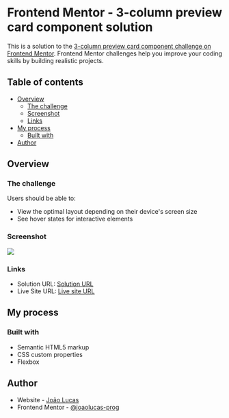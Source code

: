 # Frontend Mentor - 3-column preview card component solution

This is a solution to the [3-column preview card component challenge on Frontend Mentor](https://www.frontendmentor.io/challenges/3column-preview-card-component-pH92eAR2-). Frontend Mentor challenges help you improve your coding skills by building realistic projects. 

## Table of contents

- [Overview](#overview)
  - [The challenge](#the-challenge)
  - [Screenshot](#screenshot)
  - [Links](#links)
- [My process](#my-process)
  - [Built with](#built-with)
- [Author](#author)

## Overview

### The challenge

Users should be able to:

- View the optimal layout depending on their device's screen size
- See hover states for interactive elements

### Screenshot

![](./images/screenshot.jpg)

### Links

- Solution URL: [Solution URL](https://github.com/joaolucas-prog/3-column-preview-card-component-challenge-hub)
- Live Site URL: [Live site URL](https://joaolucas-prog.github.io/3-column-preview-card-component-challenge-hub/)

## My process

### Built with

- Semantic HTML5 markup
- CSS custom properties
- Flexbox

## Author

- Website - [João Lucas](https://github.com/joaolucas-prog)
- Frontend Mentor - [@joaolucas-prog](https://www.frontendmentor.io/profile/joaolucas-prog)
